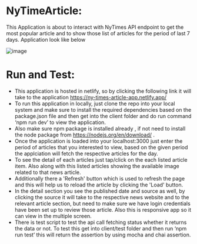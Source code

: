 # NyTimeArticle:

This Application is about to interact with NyTimes API endpoint to get the most popular article and to show those list of articles for the period of last 7 days.
Application look like below

![image](https://user-images.githubusercontent.com/77061534/161289673-16c5c6c3-1c24-45df-8946-34ec81b2e004.png)


 
# Run and Test:
* This application is hosted in netlify, so by clicking the following link it will take to the application https://ny-times-article-app.netlify.app/
* To run this application in locally, just clone the repo into your local system and make sure to install the required dependencies based on the package.json file and then get into the client folder and do run command ‘npm run dev’ to view the application. 
* Also make sure npm package is installed already , if not need to install the node package from https://nodejs.org/en/download/ .
* Once the application is loaded into your localhost:3000 just enter the period of articles that you interested to view, based on the given period the applciation will fetch the respective articles for the day.
* To see the detail of each articles just tap/click on the each listed article item. Also along with this listed articles showing the available image related to that news article.
* Additionally there a 'Refresh' button which is used to refresh the page and this will help us to reload the article by clicking the 'Load' button.
* In the detail section you see the published date and source as well, by clicking the source it will take to the respective news website and to the relevant article section, but need to make sure we have login credentials have been set up to review those article. Also this is responsive app so it can view in the multiple screen.
* There is test script to test the api call fetching status whether it returns the data or not. To test this get into client/test folder and then run ‘npm run test’ this will return the assertion by using mocha and chai assertion. 

